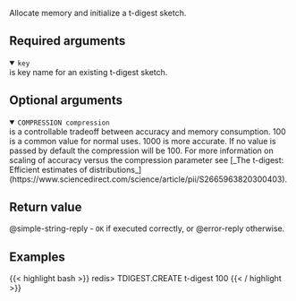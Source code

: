 Allocate memory and initialize a t-digest sketch.

## Required arguments

<details open><summary><code>key</code></summary> 
is key name for an existing t-digest sketch.
</details>

## Optional arguments

<details open><summary><code>COMPRESSION compression</code></summary> 
is a controllable tradeoff between accuracy and memory consumption. 100 is a common value for normal uses. 1000 is more accurate. If no value is passed by default the compression will be 100. For more information on scaling of accuracy versus the compression parameter see [_The t-digest: Efficient estimates of distributions_](https://www.sciencedirect.com/science/article/pii/S2665963820300403).
</details>
  
## Return value

@simple-string-reply - `OK` if executed correctly, or @error-reply otherwise.

## Examples

{{< highlight bash >}}
redis> TDIGEST.CREATE t-digest 100
{{< / highlight >}}
```
